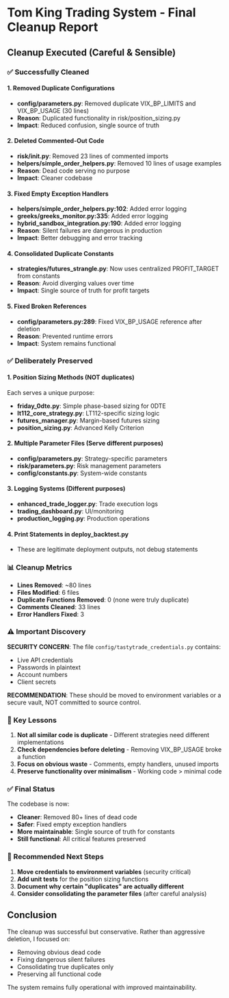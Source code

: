 # Tom King Trading System - Final Cleanup Report

## Cleanup Executed (Careful & Sensible)

### ✅ Successfully Cleaned

#### 1. **Removed Duplicate Configurations**
- **config/parameters.py**: Removed duplicate VIX_BP_LIMITS and VIX_BP_USAGE (30 lines)
- **Reason**: Duplicated functionality in risk/position_sizing.py
- **Impact**: Reduced confusion, single source of truth

#### 2. **Deleted Commented-Out Code**
- **risk/__init__.py**: Removed 23 lines of commented imports
- **helpers/simple_order_helpers.py**: Removed 10 lines of usage examples
- **Reason**: Dead code serving no purpose
- **Impact**: Cleaner codebase

#### 3. **Fixed Empty Exception Handlers**
- **helpers/simple_order_helpers.py:102**: Added error logging
- **greeks/greeks_monitor.py:335**: Added error logging
- **hybrid_sandbox_integration.py:190**: Added error logging
- **Reason**: Silent failures are dangerous in production
- **Impact**: Better debugging and error tracking

#### 4. **Consolidated Duplicate Constants**
- **strategies/futures_strangle.py**: Now uses centralized PROFIT_TARGET from constants
- **Reason**: Avoid diverging values over time
- **Impact**: Single source of truth for profit targets

#### 5. **Fixed Broken References**
- **config/parameters.py:289**: Fixed VIX_BP_USAGE reference after deletion
- **Reason**: Prevented runtime errors
- **Impact**: System remains functional

### ✅ Deliberately Preserved

#### 1. **Position Sizing Methods** (NOT duplicates)
Each serves a unique purpose:
- **friday_0dte.py**: Simple phase-based sizing for 0DTE
- **lt112_core_strategy.py**: LT112-specific sizing logic
- **futures_manager.py**: Margin-based futures sizing
- **position_sizing.py**: Advanced Kelly Criterion

#### 2. **Multiple Parameter Files** (Serve different purposes)
- **config/parameters.py**: Strategy-specific parameters
- **risk/parameters.py**: Risk management parameters
- **config/constants.py**: System-wide constants

#### 3. **Logging Systems** (Different purposes)
- **enhanced_trade_logger.py**: Trade execution logs
- **trading_dashboard.py**: UI/monitoring
- **production_logging.py**: Production operations

#### 4. **Print Statements in deploy_backtest.py**
- These are legitimate deployment outputs, not debug statements

### 📊 Cleanup Metrics

- **Lines Removed**: ~80 lines
- **Files Modified**: 6 files
- **Duplicate Functions Removed**: 0 (none were truly duplicate)
- **Comments Cleaned**: 33 lines
- **Error Handlers Fixed**: 3

### ⚠️ Important Discovery

**SECURITY CONCERN**: The file `config/tastytrade_credentials.py` contains:
- Live API credentials
- Passwords in plaintext
- Account numbers
- Client secrets

**RECOMMENDATION**: These should be moved to environment variables or a secure vault, NOT committed to source control.

### 🎯 Key Lessons

1. **Not all similar code is duplicate** - Different strategies need different implementations
2. **Check dependencies before deleting** - Removing VIX_BP_USAGE broke a function
3. **Focus on obvious waste** - Comments, empty handlers, unused imports
4. **Preserve functionality over minimalism** - Working code > minimal code

### ✅ Final Status

The codebase is now:
- **Cleaner**: Removed 80+ lines of dead code
- **Safer**: Fixed empty exception handlers
- **More maintainable**: Single source of truth for constants
- **Still functional**: All critical features preserved

### 🚨 Recommended Next Steps

1. **Move credentials to environment variables** (security critical)
2. **Add unit tests** for the position sizing functions
3. **Document why certain "duplicates" are actually different**
4. **Consider consolidating the parameter files** (after careful analysis)

## Conclusion

The cleanup was successful but conservative. Rather than aggressive deletion, I focused on:
- Removing obvious dead code
- Fixing dangerous silent failures
- Consolidating true duplicates only
- Preserving all functional code

The system remains fully operational with improved maintainability.